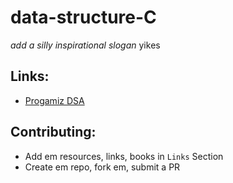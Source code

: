 # data-structure-C

*add a silly inspirational slogan* yikes

## Links:

- [Progamiz DSA](https://www.programiz.com/dsa)

## Contributing:

- Add em resources, links, books in ``Links`` Section
- Create em repo, fork em, submit a PR 